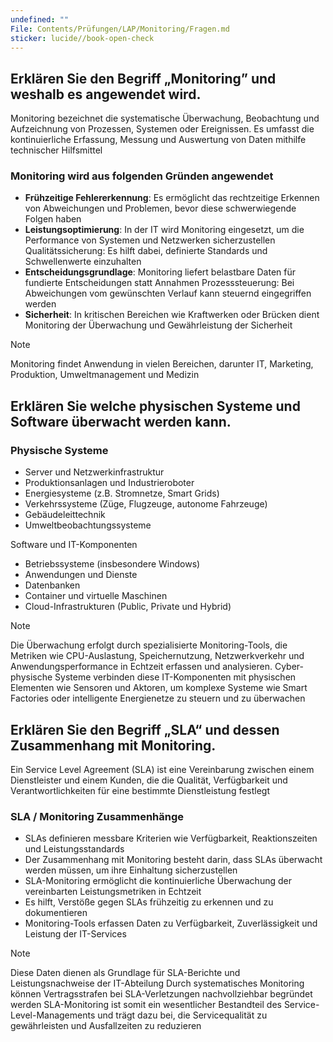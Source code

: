 ```yaml
---
undefined: ""
File: Contents/Prüfungen/LAP/Monitoring/Fragen.md
sticker: lucide//book-open-check
---
```


## Erklären Sie den Begriff „Monitoring” und weshalb es angewendet wird.

Monitoring bezeichnet die systematische Überwachung, Beobachtung und Aufzeichnung von Prozessen, Systemen oder Ereignissen.
Es umfasst die kontinuierliche Erfassung, Messung und Auswertung von Daten mithilfe technischer Hilfsmittel

### Monitoring wird aus folgenden Gründen angewendet

- **Frühzeitige Fehlererkennung**: Es ermöglicht das rechtzeitige Erkennen von Abweichungen und Problemen, bevor diese schwerwiegende Folgen haben
- **Leistungsoptimierung**: In der IT wird Monitoring eingesetzt, um die Performance von Systemen und Netzwerken sicherzustellen
Qualitätssicherung: Es hilft dabei, definierte Standards und Schwellenwerte einzuhalten
- **Entscheidungsgrundlage**: Monitoring liefert belastbare Daten für fundierte Entscheidungen statt Annahmen
Prozesssteuerung: Bei Abweichungen vom gewünschten Verlauf kann steuernd eingegriffen werden
- **Sicherheit**: In kritischen Bereichen wie Kraftwerken oder Brücken dient Monitoring der Überwachung und Gewährleistung der Sicherheit

>[!note]
Monitoring findet Anwendung in vielen Bereichen, darunter IT, Marketing, Produktion, Umweltmanagement und Medizin

## Erklären Sie welche physischen Systeme und Software überwacht werden kann.

### Physische Systeme

- Server und Netzwerkinfrastruktur 
- Produktionsanlagen und Industrieroboter 
- Energiesysteme (z.B. Stromnetze, Smart Grids) 
- Verkehrssysteme (Züge, Flugzeuge, autonome Fahrzeuge) 
- Gebäudeleittechnik 
- Umweltbeobachtungssysteme

Software und IT-Komponenten

- Betriebssysteme (insbesondere Windows) 
- Anwendungen und Dienste 
- Datenbanken 
- Container und virtuelle Maschinen 
- Cloud-Infrastrukturen (Public, Private und Hybrid)

>[!note]
Die Überwachung erfolgt durch spezialisierte Monitoring-Tools, die Metriken wie CPU-Auslastung, Speichernutzung, Netzwerkverkehr und Anwendungsperformance in Echtzeit erfassen und analysieren.
Cyber-physische Systeme verbinden diese IT-Komponenten mit physischen Elementen wie Sensoren und Aktoren, um komplexe Systeme wie Smart Factories oder intelligente Energienetze zu steuern und zu überwachen

## Erklären Sie den Begriff „SLA“ und dessen Zusammenhang mit Monitoring.

Ein Service Level Agreement (SLA) ist eine Vereinbarung zwischen einem Dienstleister und einem Kunden, die die Qualität, Verfügbarkeit und Verantwortlichkeiten für eine bestimmte Dienstleistung festlegt

### SLA / Monitoring Zusammenhänge

- SLAs definieren messbare Kriterien wie Verfügbarkeit, Reaktionszeiten und Leistungsstandards
- Der Zusammenhang mit Monitoring besteht darin, dass SLAs überwacht werden müssen, um ihre Einhaltung sicherzustellen
- SLA-Monitoring ermöglicht die kontinuierliche Überwachung der vereinbarten Leistungsmetriken in Echtzeit
- Es hilft, Verstöße gegen SLAs frühzeitig zu erkennen und zu dokumentieren
- Monitoring-Tools erfassen Daten zu Verfügbarkeit, Zuverlässigkeit und Leistung der IT-Services

> [!note]
Diese Daten dienen als Grundlage für SLA-Berichte und Leistungsnachweise der IT-Abteilung
Durch systematisches Monitoring können Vertragsstrafen bei SLA-Verletzungen nachvollziehbar begründet werden
SLA-Monitoring ist somit ein wesentlicher Bestandteil des Service-Level-Managements und trägt dazu bei, die Servicequalität zu gewährleisten und Ausfallzeiten zu reduzieren
